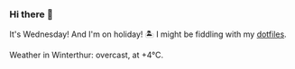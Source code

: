 ### Hi there :wave:

It's Wednesday! And I'm on holiday! :desert_island: I might be fiddling with my [dotfiles](https://github.com/bewuethr/dotfiles).

Weather in Winterthur: overcast, at +4°C.
